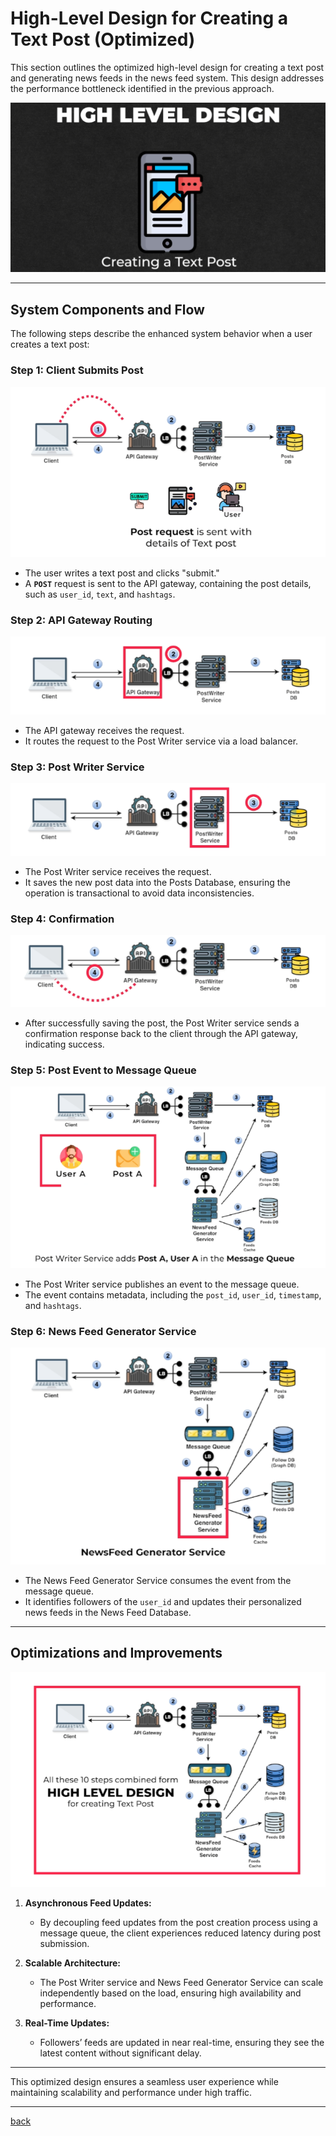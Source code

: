 # **High-Level Design for Creating a Text Post (Optimized)**

This section outlines the optimized high-level design for creating a text post and generating news feeds in the news feed system. This design addresses the performance bottleneck identified in the previous approach.

![03.png](img/03.png)

---

## **System Components and Flow**

The following steps describe the enhanced system behavior when a user creates a text post:

### **Step 1: Client Submits Post**

![04.png](img/04.png)

* The user writes a text post and clicks "submit."  
* A **`POST`** request is sent to the API gateway, containing the post details, such as `user_id`, `text`, and `hashtags`.
 

### **Step 2: API Gateway Routing**

![05.png](img/05.png)

* The API gateway receives the request.  
* It routes the request to the Post Writer service via a load balancer.


### **Step 3: Post Writer Service**

![06.png](img/06.png)

* The Post Writer service receives the request.  
* It saves the new post data into the Posts Database, ensuring the operation is transactional to avoid data inconsistencies.


### **Step 4: Confirmation**

![07.png](img/07.png)

* After successfully saving the post, the Post Writer service sends a confirmation response back to the client through the API gateway, indicating success.

### **Step 5: Post Event to Message Queue**

![08.png](img/08.png)

* The Post Writer service publishes an event to the message queue.  
* The event contains metadata, including the `post_id`, `user_id`, `timestamp`, and `hashtags`.

### **Step 6: News Feed Generator Service**

![09.png](img/09.png)

* The News Feed Generator Service consumes the event from the message queue.  
* It identifies followers of the `user_id` and updates their personalized news feeds in the News Feed Database.

---


## **Optimizations and Improvements**

![10.png](img/10.png)

1. **Asynchronous Feed Updates:**

   * By decoupling feed updates from the post creation process using a message queue, the client experiences reduced latency during post submission.  
2. **Scalable Architecture:**

   * The Post Writer service and News Feed Generator Service can scale independently based on the load, ensuring high availability and performance.  
3. **Real-Time Updates:**

   * Followers’ feeds are updated in near real-time, ensuring they see the latest content without significant delay.

---

This optimized design ensures a seamless user experience while maintaining scalability and performance under high traffic.

---
[back](../README.md)